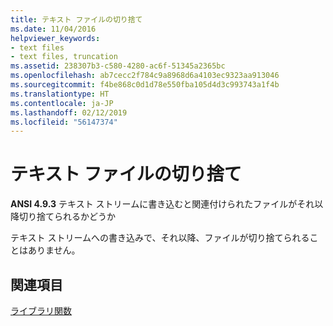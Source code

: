 ```yaml
---
title: テキスト ファイルの切り捨て
ms.date: 11/04/2016
helpviewer_keywords:
- text files
- text files, truncation
ms.assetid: 238307b3-c580-4280-ac6f-51345a2365bc
ms.openlocfilehash: ab7cecc2f784c9a8968d6a4103ec9323aa913046
ms.sourcegitcommit: f4be868c0d1d78e550fba105d4d3c993743a1f4b
ms.translationtype: HT
ms.contentlocale: ja-JP
ms.lasthandoff: 02/12/2019
ms.locfileid: "56147374"
---
```

# <a name="truncation-of-text-files"></a>テキスト ファイルの切り捨て

**ANSI 4.9.3** テキスト ストリームに書き込むと関連付けられたファイルがそれ以降切り捨てられるかどうか

テキスト ストリームへの書き込みで、それ以降、ファイルが切り捨てられることはありません。

## <a name="see-also"></a>関連項目

[ライブラリ関数](../c-language/library-functions.md)
